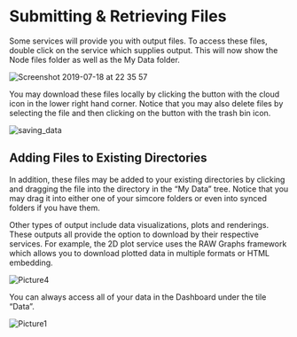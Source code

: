 # Submitting & Retrieving Files

Some services will provide you with output files. To access these files, double click on the service which supplies output. This will now show the Node files folder as well as the My Data folder.

![Screenshot 2019-07-18 at 22 35 57](https://user-images.githubusercontent.com/32800795/61490099-7261ec80-a9ac-11e9-8e96-457e1c536eeb.png)

You may download these files locally by clicking the button with the cloud icon in the lower right hand corner. Notice that you may also delete files by selecting the file and then clicking on the button with the trash bin icon.

![saving_data](https://user-images.githubusercontent.com/32800795/61490277-dc7a9180-a9ac-11e9-9a7b-4fb44664eb9d.gif)

## Adding Files to Existing Directories
In addition, these files may be added to your existing directories by clicking and dragging the file into the directory in the “My Data” tree. Notice that you may drag it into either one of your simcore folders or even into synced folders if you have them. 

Other types of output include data visualizations, plots and renderings. These outputs all provide the option to download by their respective services. For example, the 2D plot service uses the RAW Graphs framework which allows you to download plotted data in multiple formats or HTML embedding.

![Picture4](https://user-images.githubusercontent.com/32800795/61419227-91557580-a8fd-11e9-8f93-9d56ab49faf6.png)

You can always access all of your data in the Dashboard under the tile “Data”.

![Picture1](https://user-images.githubusercontent.com/32800795/61491162-f1582480-a9ae-11e9-86c7-b606b82fcb8e.png ':size=300%')
